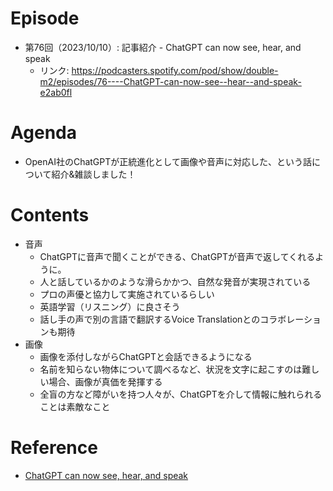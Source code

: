 # Episode

- 第76回（2023/10/10）: 記事紹介 - ChatGPT can now see, hear, and speak
  - リンク: https://podcasters.spotify.com/pod/show/double-m2/episodes/76----ChatGPT-can-now-see--hear--and-speak-e2ab0fl

# Agenda

- OpenAI社のChatGPTが正統進化として画像や音声に対応した、という話について紹介&雑談しました！

# Contents

- 音声
  - ChatGPTに音声で聞くことができる、ChatGPTが音声で返してくれるように。
  - 人と話しているかのような滑らかかつ、自然な発音が実現されている
  - プロの声優と協力して実施されているらしい
  - 英語学習（リスニング）に良さそう
  - 話し手の声で別の言語で翻訳するVoice Translationとのコラボレーションも期待
- 画像
  - 画像を添付しながらChatGPTと会話できるようになる
  - 名前を知らない物体について調べるなど、状況を文字に起こすのは難しい場合、画像が真価を発揮する
  - 全盲の方など障がいを持つ人々が、ChatGPTを介して情報に触れられることは素敵なこと


# Reference

- [ChatGPT can now see, hear, and speak](https://openai.com/blog/chatgpt-can-now-see-hear-and-speak)
